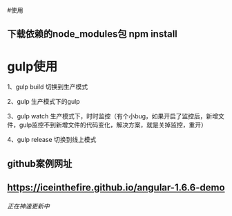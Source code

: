 #使用
## 下载依赖的node_modules包     npm install


# gulp使用

1、gulp build    切换到生产模式

2、gulp          生产模式下的gulp

3、gulp watch    生产模式下，时时监控（有个小bug，如果开启了监控后，新增文件，gulp监控不到新增文件的代码变化，解决方案，就是关掉监控，重开）

4、gulp release  切换到线上模式

## github案例网址
## https://iceinthefire.github.io/angular-1.6.6-demo


###### 正在神速更新中

